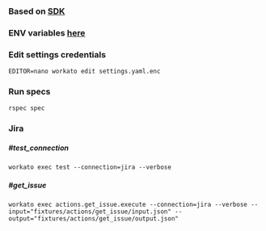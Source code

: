 ### Based on [SDK](https://github.com/workato/workato-connector-sdk)
### ENV variables [here](https://docs.google.com/document/d/190QP8DSwGMhJ11xSEKEw1fc4h_EWMcxWtl0Bbstx7vA/edit)

### Edit settings credentials
```shell
EDITOR=nano workato edit settings.yaml.enc
```

### Run specs
```shell
rspec spec
```

### Jira

##### #test_connection
```shell
workato exec test --connection=jira --verbose
```

##### #get_issue
```shell
workato exec actions.get_issue.execute --connection=jira --verbose --input="fixtures/actions/get_issue/input.json" --output="fixtures/actions/get_issue/output.json"
```
